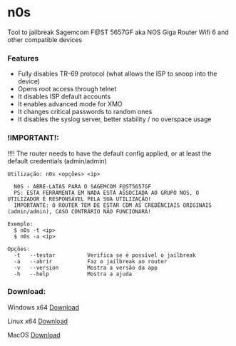 # n0s
Tool to jailbreak Sagemcom F@ST 5657GF aka NOS Giga Router Wifi 6 and other compatible devices

### Features
- Fully disables TR-69 protocol (what allows the ISP to snoop into the device)
- Opens root access through telnet
- It disables ISP default accounts
- It enables advanced mode for XMO
- It changes critical passwords to random ones
- It disables the syslog server, better stability / no overspace usage

### !IMPORTANT!:
!!!! The router needs to have the default config applied, or at least the default credentials (admin/admin)
```
Utilização: n0s <opções> <ip>

  N0S - ABRE-LATAS PARA O SAGEMCOM F@ST5657GF
  PS: ESTA FERRAMENTA EM NADA ESTÁ ASSOCIADA AO GRUPO NOS, O UTILIZADOR É RESPONSÁVEL PELA SUA UTILIZAÇÃO!
  IMPORTANTE: O ROUTER TEM DE ESTAR COM AS CREDÊNCIAIS ORIGINAIS (admin/admin), CASO CONTRÁRIO NÃO FUNCIONARÁ!

Exemplo:
  $ n0s -t <ip>
  $ n0s -a <ip>

Opções:
  -t   --testar          Verifica se é possível o jailbreak
  -a   --abrir           Faz o jailbreak ao router
  -v   --version         Mostra a versão da app
  -h   --help            Mostra a ajuda 
 ```

### Download:

Windows x64 [Download](https://github.com/n0sp0is/n0s/releases/download/master/n0s_win64.exe)

Linux x64 [Download](https://github.com/n0sp0is/n0s/releases/download/master/n0s_linux_x64)

MacOS [Download](https://github.com/n0sp0is/n0s/releases/download/master/n0s_mac)
